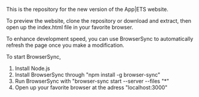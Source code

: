 This is the repository for the new version of the App|ETS website.

To preview the website, clone the repository or download and extract, then open up the index.html file in your favorite browser.

To enhance development speed, you can use BrowserSync to automatically refresh the page once you make a modification.

To start BrowserSync,

1. Install Node.js
2. Install BrowserSync through "npm install -g browser-sync"
3. Run BrowserSync with "browser-sync start --server --files "*"
4. Open up your favorite browser at the adress "localhost:3000"
